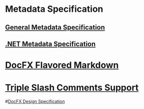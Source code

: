 ﻿# Metadata Specification
## [General Metadata Specification](metadata_format_spec.md)
## [.NET Metadata Specification](metadata_dotnet_spec.md)
# [DocFX Flavored Markdown](docfx_flavored_markdown.md)
# [Triple Slash Comments Support](triple_slash_comments_spec.md)
#[DocFX Design Specification](docfx_design_spec.md)